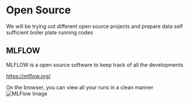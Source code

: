 # Open Source 
We will be trying out different open source projects and prepare data self sufficient boiler plate running codes

## MLFLOW
MLFLOW is a open source software to keep track of all the developments 

https://mlflow.org/

On the browser, you can view all your runs in a clean manner
![MLFlow Image](https://raw.githubusercontent.com/anantguptadbl/python/master/softwares/mlFlowImage.png)
